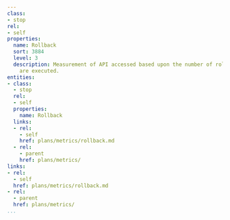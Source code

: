 ```yaml
---
class:
- stop
rel:
- self
properties:
  name: Rollback
  sort: 3884
  level: 3
  description: Measurement of API accessed based upon the number of rollbacks that
    are executed.
entities:
- class:
  - stop
  rel:
  - self
  properties:
    name: Rollback
  links:
  - rel:
    - self
    href: plans/metrics/rollback.md
  - rel:
    - parent
    href: plans/metrics/
links:
- rel:
  - self
  href: plans/metrics/rollback.md
- rel:
  - parent
  href: plans/metrics/
...
```

